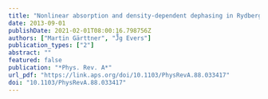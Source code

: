 ```yaml
---
title: "Nonlinear absorption and density-dependent dephasing in Rydberg electromagnetically-induced-transparency media"
date: 2013-09-01
publishDate: 2021-02-01T08:00:16.798756Z
authors: ["Martin Gärttner", "J̈̊g Evers"]
publication_types: ["2"]
abstract: ""
featured: false
publication: "*Phys. Rev. A*"
url_pdf: "https://link.aps.org/doi/10.1103/PhysRevA.88.033417"
doi: "10.1103/PhysRevA.88.033417"
---
```


